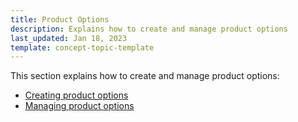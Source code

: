 ```yaml
---
title: Product Options
description: Explains how to create and manage product options
last_updated: Jan 18, 2023
template: concept-topic-template
---
```

This section explains how to create and manage product options:
* [Creating product options](/docs/marketplace/user/back-office-user-guides/202212.0/catalog/product-options/creating-product-options.html)
* [Managing product options](/docs/marketplace/user/back-office-user-guides/202212.0/catalog/product-options/managing-product-options.html)
